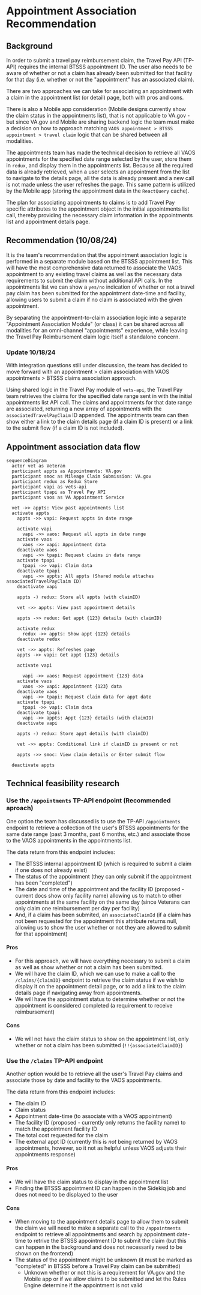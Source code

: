 # Appointment Association Recommendation

## Background

In order to submit a travel pay reimbursement claim, the Travel Pay API (TP-API) requires the internal BTSSS appointment ID. The user also needs to be aware of whether or not a claim has already been submitted for that facility for that day (i.e. whether or not the "appointment" has an associated claim). 

There are two approaches we can take for associating an appointment with a claim in the appointment list (or detail) page, both with pros and cons.

There is also a Mobile app consideration (Mobile designs currently show the claim status in the appointments list), that is not applicable to VA.gov - but since VA.gov and Mobile are sharing backend logic the team must make a decision on how to approach matching `VAOS appointment > BTSSS appointment > travel claim` logic that can be shared between all modalities.

The appointments team has made the technical decision to retrieve all VAOS appointments for the specified date range selected by the user, store them in `redux`, and display them in the appointments list. Because all the required data is already retrieved, when a user selects an appointment from the list to navigate to the details page, all the data is already present and a new call is not made unless the user refreshes the page. This same pattern is utilized by the Mobile app (storing the appointment data in the `ReactQuery` cache).

The plan for associating appointments to claims is to add Travel Pay specific attributes to the appointment object in the initial appointments list call, thereby providing the necessary claim information in the appointments list and appointment details page.

## Recommendation (10/08/24)

It is the team's recommendation that the appointment association logic is performed in a separate module based on the BTSSS appointment list. This will have the most comprehensive data returned to associate the VAOS appointment to any existing travel claims as well as the necessary data requirements to submit the claim without additional API calls. In the appointments list we can show a `yes/no` indication of whether or not a travel pay claim has been submitted for the appointment date-time and facility, allowing users to submit a claim if no claim is associated with the given appointment.

By separating the appointment-to-claim association logic into a separate "Appointment Association Module" (or class) it can be shared across all modalities for an omni-channel "appointments" experience, while leaving the Travel Pay Reimbursement claim logic itself a standalone concern.

### Update 10/18/24

With integration questions still under discussion, the team has decided to move forward with an appointment > claim association with VAOS appointments > BTSSS claims association approach.

Using shared logic in the Travel Pay module of `vets-api`, the Travel Pay team retrieves the claims for the specified date range sent in with the initial appointments list API call. The claims and appointments for that date range are associated, returning a new array of appointments with the `associatedTravelPayClaim` ID appended. The appointments team can then show either a link to the claim details page (if a claim ID is present) or a link to the submit flow (if a claim ID is not included).

## Appointment association data flow

```mermaid
sequenceDiagram
  actor vet as Veteran
  participant appts as Appointments: VA.gov
  participant smoc as Mileage Claim Submission: VA.gov
  participant redux as Redux Store
  participant vapi as vets-api
  participant tpapi as Travel Pay API
  participant vaos as VA Appointment Service

  vet ->> appts: View past appointments list
  activate appts
    appts ->> vapi: Request appts in date range
    
    activate vapi
      vapi ->> vaos: Request all appts in date range
    activate vaos
      vaos ->> vapi: Appointment data
    deactivate vaos
      vapi ->> tpapi: Request claims in date range
    activate tpapi
      tpapi ->> vapi: Claim data
    deactivate tpapi
      vapi ->> appts: All appts (Shared module attaches associatedTravelPayClaim ID)
    deactivate vapi

    appts -) redux: Store all appts (with claimID)
    
    vet ->> appts: View past appointment details

    appts ->> redux: Get appt {123} details (with claimID)

    activate redux
      redux ->> appts: Show appt {123} details
    deactivate redux

    vet ->> appts: Refreshes page
    appts ->> vapi: Get appt {123} details
    
    activate vapi
      
      vapi ->> vaos: Request appointment {123} data
    activate vaos
      vaos ->> vapi: Appointment {123} data
    deactivate vaos
      vapi ->> tpapi: Request claim data for appt date
    activate tpapi
      tpapi ->> vapi: Claim data
    deactivate tpapi
      vapi ->> appts: Appt {123} details (with claimID)
    deactivate vapi

    appts -) redux: Store appt details (with claimID)

    vet ->> appts: Conditional link if claimID is present or not

    appts ->> smoc: View claim details or Enter submit flow

  deactivate appts
```

## Technical feasibility research

### Use the `/appointments` TP-API endpoint (Recommended aproach)

One option the team has discussed is to use the TP-API `/appointments` endpoint to retrieve a collection of the user's BTSSS appointments for the same date range (past 3 months, past 6 months, etc.) and associate those to the VAOS appointments in the appointments list. 
 
The data return from this endpoint includes:

- The BTSSS internal appointment ID (which is required to submit a claim if one does not already exist) 
- The status of the appointment (they can only submit if the appointment has been "completed")
- The date and time of the appointment and the facility ID (proposed - current docs show only facility name) allowing us to match to other appointments at the same facility on the same day (since Veterans can only claim one reimbursement per day per facility) 
- And, if a claim has been submited, an `associatedClaimId` (if a claim has not been requested for the appointment this attribute returns null, allowing us to show the user whether or not they are allowed to submit for that appointment)

#### Pros

- For this approach, we will have everything necessary to submit a claim as well as show whether or not a claim has been submitted. 
- We will have the claim ID, which we can use to make a call to the `/claims/{claimID}` endpoint to retrieve the claim status if we wish to display it on the appointment detail page, or to add a link to the claim details page if navigating away from appointments.
- We will have the appointment status to determine whether or not the appointment is considered completed (a requirement to receive reimbursement)

#### Cons

- We will not have the claim status to show on the appointment list, only whether or not a claim has been submitted (`!!{associatedClaimID}`)

### Use the `/claims` TP-API endpoint

Another option would be to retrieve all the user's Travel Pay claims and associate those by date and facility to the VAOS appointments.

The data return from this endpoint includes:

- The claim ID
- Claim status
- Appointment date-time (to associate with a VAOS appointment)
- The facility ID (proposed - currently only returns the facility name) to match the appointment facility ID
- The total cost requested for the claim
- The external appt ID (currently this is _not_ being returned by VAOS appointments, however, so it not as helpful unless VAOS adjusts their appointments response)

#### Pros

- We will have the claim status to display in the appointment list
- Finding the BTSSS appointment ID can happen in the Sidekiq job and does not need to be displayed to the user

#### Cons

- When moving to the appointment details page to allow them to submit the claim we will need to make a separate call to the `/appointments` endpoint to retrieve all appointments and search by appointment date-time to retrive the BTSSS appointment ID to submit the claim (but this can happen in the background and does not necessarily need to be shown on the frontend)
- The status of the appointment might be unknown (it must be marked as "completed" in BTSSS before a Travel Pay claim can be submitted) 
    - Unknown whether or not this is a requirement for VA.gov and the Mobile app or if we allow claims to be submitted and let the Rules Engine determine if the appointment is not valid

